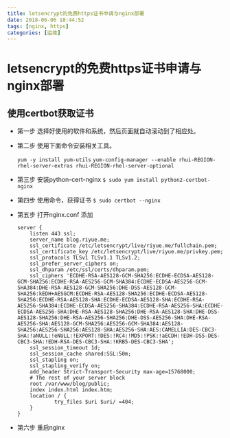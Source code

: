 ```yaml
---
title: letsencrypt的免费https证书申请与nginx部署
date: 2018-06-06 18:44:52
tags: [nginx, https]
categories: [运维]
---
```


# letsencrypt的免费https证书申请与nginx部署

## 使用certbot获取证书
* 第一步 选择好使用的软件和系统，然后页面就自动滚动到了相应处。
* 第二步 使用下面命令安装相关工具。

    `yum -y install yum-utils`
    `yum-config-manager --enable rhui-REGION-rhel-server-extras rhui-REGION-rhel-server-optional`

* 第三步 安装python-cert-nginx 
    `$ sudo yum install python2-certbot-nginx`
* 第四步 使用命令，获得证书
    `$ sudo certbot --nginx`
* 第五步 打开nginx.conf 添加
    ```
    server {
        listen 443 ssl;
        server_name blog.riyue.me;
        ssl_certificate /etc/letsencrypt/live/riyue.me/fullchain.pem;
        ssl_certificate_key /etc/letsencrypt/live/riyue.me/privkey.pem;
        ssl_protocols TLSv1 TLSv1.1 TLSv1.2;
        ssl_prefer_server_ciphers on;
        ssl_dhparam /etc/ssl/certs/dhparam.pem;
        ssl_ciphers 'ECDHE-RSA-AES128-GCM-SHA256:ECDHE-ECDSA-AES128-GCM-SHA256:ECDHE-RSA-AES256-GCM-SHA384:ECDHE-ECDSA-AES256-GCM-SHA384:DHE-RSA-AES128-GCM-SHA256:DHE-DSS-AES128-GCM-SHA256:kEDH+AESGCM:ECDHE-RSA-AES128-SHA256:ECDHE-ECDSA-AES128-SHA256:ECDHE-RSA-AES128-SHA:ECDHE-ECDSA-AES128-SHA:ECDHE-RSA-AES256-SHA384:ECDHE-ECDSA-AES256-SHA384:ECDHE-RSA-AES256-SHA:ECDHE-ECDSA-AES256-SHA:DHE-RSA-AES128-SHA256:DHE-RSA-AES128-SHA:DHE-DSS-AES128-SHA256:DHE-RSA-AES256-SHA256:DHE-DSS-AES256-SHA:DHE-RSA-AES256-SHA:AES128-GCM-SHA256:AES256-GCM-SHA384:AES128-SHA256:AES256-SHA256:AES128-SHA:AES256-SHA:AES:CAMELLIA:DES-CBC3-SHA:!aNULL:!eNULL:!EXPORT:!DES:!RC4:!MD5:!PSK:!aECDH:!EDH-DSS-DES-CBC3-SHA:!EDH-RSA-DES-CBC3-SHA:!KRB5-DES-CBC3-SHA';
        ssl_session_timeout 1d;
        ssl_session_cache shared:SSL:50m;
        ssl_stapling on;
        ssl_stapling_verify on;
        add_header Strict-Transport-Security max-age=15768000;
        # The rest of your server block
        root /var/www/blog/public;
        index index.html index.htm;
        location / {
                try_files $uri $uri/ =404;
        }
    }
    ```

* 第六步 重启nginx

